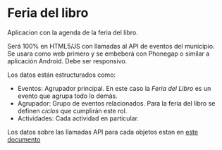 # Feria del libro
Aplicacion con la agenda de la feria del libro.  

Será 100% en HTML5/JS con llamadas al API de eventos del municipio.  
Se usara como web primero y se embeberá con Phonegap o similar a aplicación Android. Debe ser responsivo.

Los datos están estructurados como:
 - Eventos: Agrupador principal. En este caso la _Feria del Libro_ es un evento que agrupa todo lo demás. 
 - Agrupador: Grupo de eventos relacionados. Para la feria del libro se definen _ciclos_ que cumplirán este rol.
 - Actividades: Cada actividad en particular. 

Los datos sobre las llamadas API para cada objetos estan en [este documento](https://docs.google.com/document/d/1VuhbKmbkRHFx0L2HRRUuWv1HWqfk2LyCPOHAlIgq05g)
